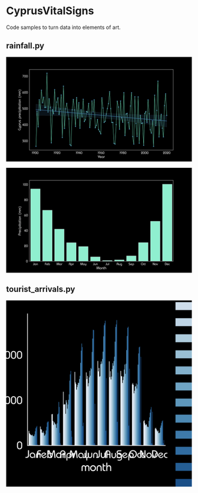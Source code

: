 # CyprusVitalSigns



Code samples to turn data into elements of art.


## rainfall.py

![Cyprus precipitation annually](https://github.com/hovjdev/CyprusVitalSigns/blob/main/output/rainfall/Cyprus_precipitation_annually.png)

![Cyprus precipitation monthly](https://github.com/hovjdev/CyprusVitalSigns/blob/main/output/rainfall/Cyprus_precipitation_monthly.png)


## tourist_arrivals.py

![Cyprus tourist arrivals](https://github.com/hovjdev/CyprusVitalSigns/blob/main/output/tourist_arrivals/tourist_arrivals.png)
